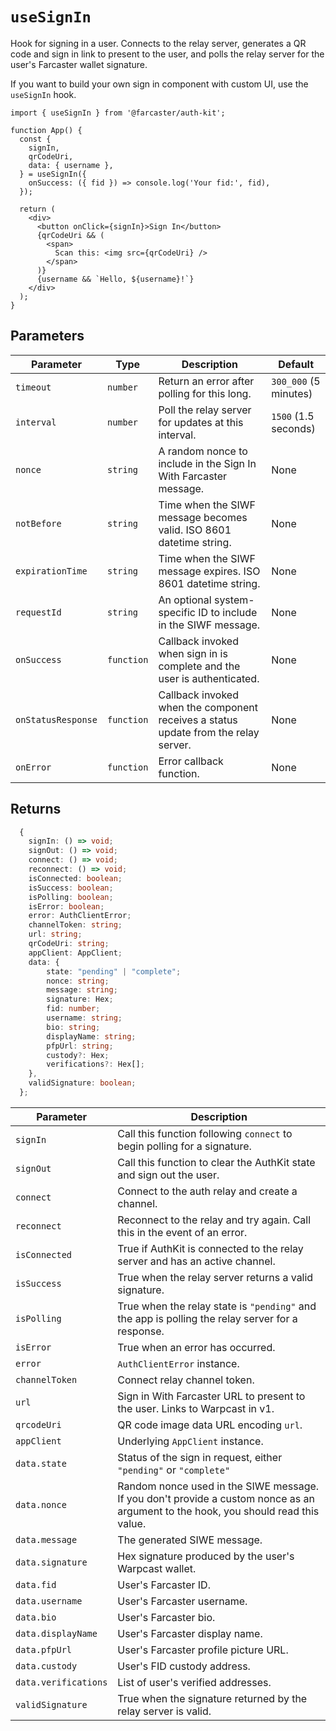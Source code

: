# `useSignIn`

Hook for signing in a user. Connects to the relay server, generates a QR code and sign in link to present to the user, and polls the relay server for the user's Farcaster wallet signature.

If you want to build your own sign in component with custom UI, use the `useSignIn` hook.

```tsx
import { useSignIn } from '@farcaster/auth-kit';

function App() {
  const {
    signIn,
    qrCodeUri,
    data: { username },
  } = useSignIn({
    onSuccess: ({ fid }) => console.log('Your fid:', fid),
  });

  return (
    <div>
      <button onClick={signIn}>Sign In</button>
      {qrCodeUri && (
        <span>
          Scan this: <img src={qrCodeUri} />
        </span>
      )}
      {username && `Hello, ${username}!`}
    </div>
  );
}
```

## Parameters

| Parameter          | Type       | Description                                                                         | Default               |
| ------------------ | ---------- | ----------------------------------------------------------------------------------- | --------------------- |
| `timeout`          | `number`   | Return an error after polling for this long.                                        | `300_000` (5 minutes) |
| `interval`         | `number`   | Poll the relay server for updates at this interval.                                 | `1500` (1.5 seconds)  |
| `nonce`            | `string`   | A random nonce to include in the Sign In With Farcaster message.                    | None                  |
| `notBefore`        | `string`   | Time when the SIWF message becomes valid. ISO 8601 datetime string.                 | None                  |
| `expirationTime`   | `string`   | Time when the SIWF message expires. ISO 8601 datetime string.                       | None                  |
| `requestId`        | `string`   | An optional system-specific ID to include in the SIWF message.                      | None                  |
| `onSuccess`        | `function` | Callback invoked when sign in is complete and the user is authenticated.            | None                  |
| `onStatusResponse` | `function` | Callback invoked when the component receives a status update from the relay server. | None                  |
| `onError`          | `function` | Error callback function.                                                            | None                  |

## Returns

```ts
  {
    signIn: () => void;
    signOut: () => void;
    connect: () => void;
    reconnect: () => void;
    isConnected: boolean;
    isSuccess: boolean;
    isPolling: boolean;
    isError: boolean;
    error: AuthClientError;
    channelToken: string;
    url: string;
    qrCodeUri: string;
    appClient: AppClient;
    data: {
        state: "pending" | "complete";
        nonce: string;
        message: string;
        signature: Hex;
        fid: number;
        username: string;
        bio: string;
        displayName: string;
        pfpUrl: string;
        custody?: Hex;
        verifications?: Hex[];
    },
    validSignature: boolean;
  };
```

| Parameter            | Description                                                                                                                        |
| -------------------- | ---------------------------------------------------------------------------------------------------------------------------------- |
| `signIn`             | Call this function following `connect` to begin polling for a signature.                                                           |
| `signOut`            | Call this function to clear the AuthKit state and sign out the user.                                                               |
| `connect`            | Connect to the auth relay and create a channel.                                                                                    |
| `reconnect`          | Reconnect to the relay and try again. Call this in the event of an error.                                                          |
| `isConnected`        | True if AuthKit is connected to the relay server and has an active channel.                                                        |
| `isSuccess`          | True when the relay server returns a valid signature.                                                                              |
| `isPolling`          | True when the relay state is `"pending"` and the app is polling the relay server for a response.                                   |
| `isError`            | True when an error has occurred.                                                                                                   |
| `error`              | `AuthClientError` instance.                                                                                                        |
| `channelToken`       | Connect relay channel token.                                                                                                       |
| `url`                | Sign in With Farcaster URL to present to the user. Links to Warpcast in v1.                                                        |
| `qrcodeUri`          | QR code image data URL encoding `url`.                                                                                             |
| `appClient`          | Underlying `AppClient` instance.                                                                                                   |
| `data.state`         | Status of the sign in request, either `"pending"` or `"complete"`                                                                  |
| `data.nonce`         | Random nonce used in the SIWE message. If you don't provide a custom nonce as an argument to the hook, you should read this value. |
| `data.message`       | The generated SIWE message.                                                                                                        |
| `data.signature`     | Hex signature produced by the user's Warpcast wallet.                                                                              |
| `data.fid`           | User's Farcaster ID.                                                                                                               |
| `data.username`      | User's Farcaster username.                                                                                                         |
| `data.bio`           | User's Farcaster bio.                                                                                                              |
| `data.displayName`   | User's Farcaster display name.                                                                                                     |
| `data.pfpUrl`        | User's Farcaster profile picture URL.                                                                                              |
| `data.custody`       | User's FID custody address.                                                                                                        |
| `data.verifications` | List of user's verified addresses.                                                                                                 |
| `validSignature`     | True when the signature returned by the relay server is valid.                                                                     |
